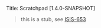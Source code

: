 Title: Scratchpad [1.4.0-SNAPSHOT]

> this is a stub, see [ISIS-653](https://issues.apache.org/jira/browse/ISIS-653)

